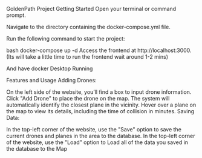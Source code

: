 GoldenPath Project
Getting Started
Open your terminal or command prompt.

Navigate to the directory containing the docker-compose.yml file.

Run the following command to start the project:

bash
docker-compose up -d 
Access the frontend at http://localhost:3000.
(Its will take a little time to run the frontend wait around 1-2 mins)

And have docker Desktop Running

Features and Usage
Adding Drones:

On the left side of the website, you’ll find a box to input drone information.
Click "Add Drone" to place the drone on the map. The system will automatically identify the closest plane in the vicinity.
Hover over a plane on the map to view its details, including the time of collision in minutes.
Saving Data:

In the top-left corner of the website, use the "Save" option to save the current drones and planes in the area to the database.
In the top-left corner of the website, use the "Load" option to Load all of the data you saved in the database to the Map
